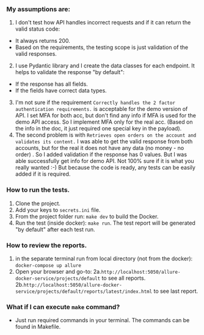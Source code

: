 
### My assumptions are:
1. I don't test how API handles incorrect requests and if it can return the valid status code:
- It always returns 200.
- Based on the requirements, the testing scope is just validation of the valid responses.
2. I use Pydantic library and I create the data classes for each endpoint. It helps to validate the response "by default":
- If the response has all fields.
- If the fields have correct data types.
  
3. I'm not sure if the requirement `Correctly handles the 2 factor authentication requirements.` is acceptable for
the demo version of API. I set MFA for both acc, but don't find any info if MFA is used for the demo API access. So I 
implement MFA only for the real acc. (Based on the info in the doc, it just required one special key in the payload).
4. The second problem is with `Retrieves open orders on the account and validates its content.` I was able to get the valid
response from both accounts, but for the real it does not have any data (no money - no order) . So I added
validation if the response has 0 values. But I was able successfully get info for demo API. Not 100% sure if it is what you 
really wanted :-) But because the code is ready, any tests can be easily added if it is required.

### How to run the tests.
1. Clone the project.
2. Add your keys to `secrets.ini` file.
3. From the project folder run: `make dev` to build the Docker.
4. Run the test (inside docker): `make run`. The test report will be generated "by default" after 
each test run.

### How to review the reports.
1. in the separate terminal run from local directory (not from the docker): `docker-compose up allure`
2. Open your browser and go-to: 
2a.`http://localhost:5050/allure-docker-service/projects/default` to see all reports.
2b.`http://localhost:5050/allure-docker-service/projects/default/reports/latest/index.html` to see last report.

### What if I can execute `make` command? 
- Just run required commands in your terminal. The commands can be found in Makefile. 



